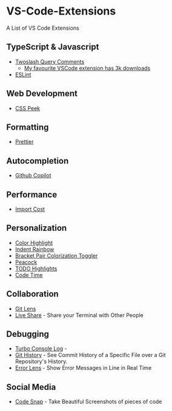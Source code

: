 # VS-Code-Extensions

A List of VS Code Extensions

## TypeScript & Javascript

- [Twoslash Query Comments](https://marketplace.visualstudio.com/items?itemName=Orta.vscode-twoslash-queries)
  - [My favourite VSCode extension has 3k downloads](https://www.youtube.com/watch?v=u0adKDu--cA)
- [ESLint](https://marketplace.visualstudio.com/items?itemName=dbaeumer.vscode-eslint)

## Web Development

- [CSS Peek](https://marketplace.visualstudio.com/items?itemName=pranaygp.vscode-css-peek)

## Formatting

- [Prettier](https://marketplace.visualstudio.com/items?itemName=esbenp.prettier-vscode)

## Autocompletion

- [Github Copilot](https://marketplace.visualstudio.com/items?itemName=GitHub.copilot)

## Performance

- [Import Cost](https://marketplace.visualstudio.com/items?itemName=wix.vscode-import-cost)

## Personalization

- [Color Highlight](https://marketplace.visualstudio.com/items?itemName=naumovs.color-highlight)
- [Indent Rainbow](https://marketplace.visualstudio.com/items?itemName=oderwat.indent-rainbow)
- [Bracket Pair Colorization Toggler](https://marketplace.visualstudio.com/items?itemName=dzhavat.bracket-pair-toggler)
- [Peacock](https://marketplace.visualstudio.com/items?itemName=johnpapa.vscode-peacock)
- [TODO Highlights](https://marketplace.visualstudio.com/items?itemName=wayou.vscode-todo-highlight)
- [Code Time](https://marketplace.visualstudio.com/items?itemName=softwaredotcom.swdc-vscode)
  
## Collaboration

- [Git Lens](https://marketplace.visualstudio.com/items?itemName=eamodio.gitlens) 
- [Live Share](https://marketplace.visualstudio.com/items?itemName=MS-vsliveshare.vsliveshare) - Share your Terminal with Other People
  
## Debugging 

- [Turbo Console Log](https://marketplace.visualstudio.com/items?itemName=ChakrounAnas.turbo-console-log) - 
- [Git History](https://marketplace.visualstudio.com/items?itemName=donjayamanne.githistory) - See Commit History of a Specific File over a Git Repository's History.
- [Error Lens](https://marketplace.visualstudio.com/items?itemName=usernamehw.errorlens) - Show Error Messages in Line in Real Time
    
## Social Media

- [Code Snap](https://marketplace.visualstudio.com/items?itemName=adpyke.codesnap) - Take Beautiful Screenshots of pieces of code
  

